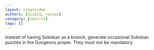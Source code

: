 ```yaml
---
layout: singleidea
authors: [ais523, raisse]
category: [vanilla]
tags: []
---
```

Instead of having Sokoban as a branch, generate occasional Sokoban puzzles in the Dungeons proper. They must not be mandatory.
